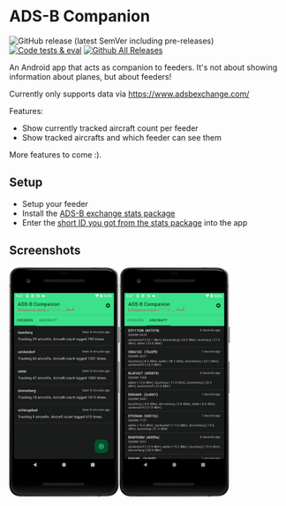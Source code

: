 # ADS-B Companion

![GitHub release (latest SemVer including pre-releases)](https://img.shields.io/github/v/release/d4rken/adsb-companion?include_prereleases)
[![Code tests & eval](https://github.com/d4rken/adsb-companion/actions/workflows/code-checks.yml/badge.svg)](https://github.com/d4rken/adsb-companion/actions/workflows/code-checks.yml)
[![Github All Releases](https://img.shields.io/github/downloads/d4rken/adsb-companion/total.svg)](https://github.com/d4rken/adsb-companion/releases/latest)

An Android app that acts as companion to feeders. It's not about showing information about planes, but about feeders!

Currently only supports data via https://www.adsbexchange.com/

Features:

* Show currently tracked aircraft count per feeder
* Show tracked aircrafts and which feeder can see them

More features to come :).

## Setup

* Setup your feeder
* Install the [ADS-B exchange stats package](https://github.com/adsbxchange/adsbexchange-stats)
* Enter the [short ID you got from the stats package](https://github.com/adsbxchange/adsbexchange-stats) into the app

## Screenshots

<img src="https://github.com/d4rken/adsb-companion/raw/main/.assets/Screenshot_20220206_214726.png" width="200"><img src="https://github.com/d4rken/adsb-companion/raw/main/.assets/Screenshot_20220206_214742.png" width="200">
